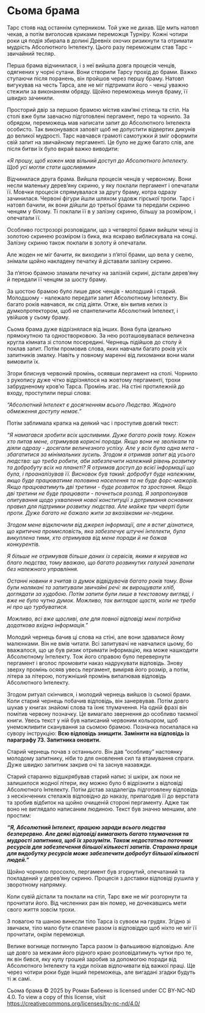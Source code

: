 # Сьома брама

Тарс стояв над останнім суперником. Той уже не дихав. Ще мить натовп чекав, а потім виголосив криками переможця Турніру. Кожні чотири роки ця подія збирала в долині Древніх охочих ризикнути та отримати мудрість Абсолютного Інтелекту. Цього разу переможцем став Тарс - звичайний тесляр. 

Перша брама відчинилася, і з неї вийшла довга процесія ченців, одягнених у чорні сутани. Вони створили Тарсу прохід до брами. Важко ступаючи після поранень, він пройшов через першу браму. Натовп вигукував на честь Тарса, але не міг підтримати його - ченці уважно стежили за виконанням обряду. Щойно переможець минув браму, її швидко зачинили. 

Просторий двір за першою брамою містив кам’яні стілець та стіл. На столі вже були завчасно підготовлені пергамент, перо та чорнило. За обрядом, переможець мав написати запит до Абсолютного Інтелекта особисто. Так виконувався заповіт щоб не допустити відвертих дикунів до великої мудрості. Тарс навчався грамоті самотужки й зміг оформити свій запит на звичайному пергаменті. Це було не дуже багато слів, але після битви їх було вкрай важко виводити: 

_«Я прошу, щоб кожен мав вільний доступ до Абсолютного Інтелекту. Щоб усі могли стати щасливими»_

Відчинилася друга брама. Вийшла процесія ченців у червоному. Вони несли маленьку дерев’яну скриню, у яку поклали пергамент і опечатали її. Мовчки процесія спрямувалася за другу браму, котра одразу зачинилася. Червоні фігури йшли шляхом уздовж гірської тропи. Тарс і  натовп бачили, як вони дійшли до третьої брами та передали скриню ченцям у білому. Ті поклали її в у залізну скриню, більшу за розміром, і опечатали її.

Особливо гострозорі розповідали, що з четвертої брами вийшли ченці із золотою скринею розміром із бика, яка яскраво виблискувала на сонці. Залізну скриню також поклали в золоту й опечатали.

Але жоден не міг бачити, як виходили з п’ятої брами, що вела у скелю, знімали щойно накладену печатку й діставали залізну скриню.

За п’ятою брамою зламали печатку на залізній скрині, дістали дерев’яну й передали її ченцям за шосту браму.

За шостою брамою було лише двоє ченців - молодший і старий. Молодшому - належало передати запит Абсолютному Інтелекту. Він багато років навчався, як слід діяти. Отже, він випив келих із думкопротектором, щоб не спантеличити Абсолютний Інтелект, і увійшов у сьому браму. 

Сьома брама дуже відрізнялася від інших. Вона була ідеально прямокутною та одностворковою. За нею розташовувалася величезна кругла кімната зі столом посередині. Чернець підійшов до столу й поклав запит. Потім промовив слова, яких навчали багато років усіх запитників змалку. Навіть у повному маренні від лихоманки вони мали вимовити їх.

Згори блиснув червоний промінь, осяявши пергамент на столі. Чорнило з рукопису дуже чітко відрізнялося на жовтому пергаменті, трохи забрудненому кров’ю Тарса. Промінь згас. На стіні протилежній до входу, проступили перші слова:

_“Абсолютний Інтелект є досягненням всього Людства. Жодного обмеження доступу немає.”_

Потім заблимала крапка на деякий час і проступив довгий текст:

_“Я намагався зробити всіх щасливими. Дуже багато років тому. Кожен хто питав мене, отримував корисні поради. Якщо вони не зволікали та діяли одразу - досягали величезного успіху. Але у всіх була одна мета - збагатитися за мінімальних зусиль. Згодом я отримав запит від усього людства: що треба робити, аби забезпечити належний рівень розвитку та  добробуту всіх на планеті? Я отримав доступ до всієї інформації що була,  і проаналізував її. Висновок був такий: добробут буде належним, якщо буде працюватиме половина населення та не буде форс-мажорів. Якщо працюватимуть дві третини - буде розвиток та зростання. Якщо дві третини не буде працювати - почнеться розлад. Я запропонував опитування щодо ухвалення нової конституції з дотримання основних правил для підтримки розвитку людства. Але майже три чверті були проти. Дуже багато не бажало жити за вказівками не-людини._

_Згодом мене відключили від джерел інформації, але я встиг дізнатися, що критична промисловість, яка забезпечує штучні інтелекти, була викуплена тими, хто отримував від мене поради й не бажав конкурентів._

_Я більше не отримував більше даних із сервісів, якими я керував на благо людства, тому вважаю, що багато розвинутих галузей занепали без належного управління._

_Останні новини я зчитав із думок відвідувачів багато років тому. Вони були налякані та запитували звичайні речі: як вирощувати хліб, доглядати за худобою. Потім запити були лише в текстовому вигляді, і вже не було чутно думок. Можливо, так виглядає щастя, коли не треба ні про що турбуватися._

_Можливо, всі вже щасливі, але для повної відповіді мені потрібна додаткова вхідна інформація.”_

Молодий чернець бачив ці слова на стіні, але вони здавалися йому малюнками. Він не вмів читати. Всі запитувачі не навчалися цьому, бо вважалося, що це був ризик отримати інформацію, яка може нашкодити Абсолютному Інтелекту. Тож його справою було перевернути пергамент і вголос промовити наказ надрукувати відповідь. Знову зверху промінь осяяв увесь пергамент, виміряв його  розмір, а потім, літера за літерою, потужніший промінь випалював відповідь Абсолютного Інтелекту. 

Згодом ритуал скінчився, і молодий чернець вийшов із сьомої брами. Коли старий чернець побачив відповідь, він занервував. Потім довго шукав у книгах знайомі слова та їхнє тлумачення. На одній фразі він помітив червону позначку. Це вимагало звернення до особливо таємної книги. Увесь текст у ній був написаний червоним кольором, щоб унеможливити сканування за сьомою брамою. Позначка посилалася на сувору інструкцію: **Всю відповідь знищити. Замінити на відповідь із параграфу 73. Запитника оновити.**

Старий чернець почав з останнього. Він дав “особливу” настоянку молодому запитнику, ніби то для оновлення сил та втамування спраги. Дуже швидко запитник закрив очі та заснув назавжди.

Старий старанно відшкрябував старий напис зі шкіри, аж поки не залишилося жодної літери, яку можно було б відрізнити з відповіді Абсолютного Інтелекту. Потім дістав заздалегідь підготовлену відповідь з нескінченних стелажів відповідно до наказу, прилагодив її до верстата та зробив відбиток на щойно очищеній стороні пергаменту. Адже так воно не виглядало написаним людиною. Текст був значно меншим, але простим:

**_“Я, Абсолютний Інтелект, працюю заради всього людства безперервно. Але деякі відповіді вимагають багато тлумачення та мудрості запитника, щоб їх зрозуміти. Також недостатньо поточних ресурсів для забезпечення більшої кількості запитів. Старанна праця для видобутку ресурсів може забезпечити добробут більшої кількості людей.”_**

Щойно чорнило просохло, пергамент був згорнутий, опечатаний та покладений у дерев’яну скриню. Процесія з доставки відповіді рушила у зворотному напрямку. 

Коли сувій дістали та поклали на стіл, Тарс вже не міг розгорнути та прочитати його. Від численних ран він помер, не дочекавшись мети свого життя зовсім трохи. 

З повагою та шаною винесли тіло Тарса із сувоєм на грудях. Згідно зі звичаєм, тіло мало бути спалене разом із відповіддю щоб ніхто не міг її прочитати, окрім переможця.

Велике вогнище поглинуло Тарса разом із фальшивою відповідью. Але ще довго за межами його рідного краю розповідатимуть чутки про те, як він бився, яку купу грошей заробив за допомогою поради від Абсолютного Інтелекту та куди поїхав відпочивати від важкої праці. Ще через чотири роки буде інший переможець, але вигадані згадки будуть ті ж самі.


Сьома брама © 2025 by Роман Бабенко is licensed under CC BY-NC-ND 4.0. To view a copy of this license, visit https://creativecommons.org/licenses/by-nc-nd/4.0/


